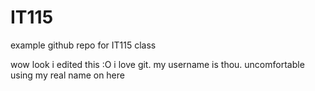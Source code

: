 # IT115
example github repo for IT115 class

wow look i edited this :O
i love git. my username is thou. uncomfortable using my real name on here
